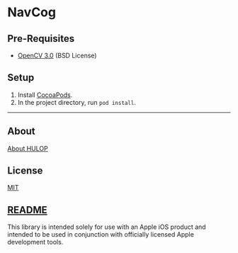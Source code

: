 # NavCog

## Pre-Requisites
- [OpenCV 3.0](http://opencv.org/) (BSD License)

## Setup

1. Install [CocoaPods](https://cocoapods.org/).
2. In the project directory, run `pod install`.

----
## About
[About HULOP](https://github.com/hulop/00Readme)


## License
[MIT](http://opensource.org/licenses/MIT)

## [README](https://raw.githubusercontent.com/hulop/NavCog2/master/README.txt)
This library is intended solely for use with an Apple iOS product and intended
to be used in conjunction with officially licensed Apple development tools.
